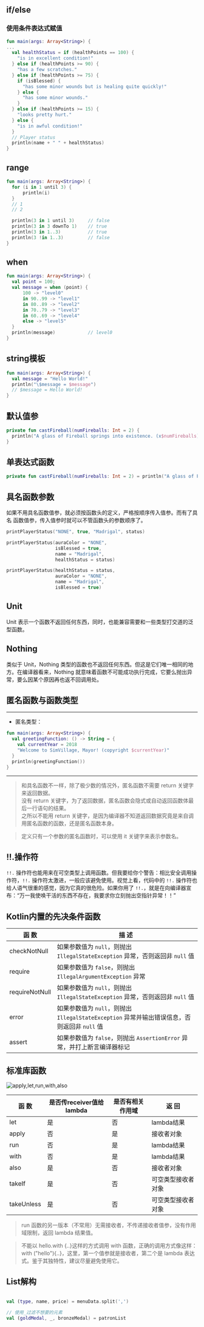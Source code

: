 ## if/else

### 使用条件表达式赋值

``` kotlin
fun main(args: Array<String>) {
...
  val healthStatus = if (healthPoints == 100) {
    "is in excellent condition!"
  } else if (healthPoints >= 90) {
    "has a few scratches."
  } else if (healthPoints >= 75) {
    if (isBlessed) {
      "has some minor wounds but is healing quite quickly!"
    } else {
      "has some minor wounds."
    } 
  } else if (healthPoints >= 15) {
    "looks pretty hurt."
  } else { 
    "is in awful condition!"
  } 
  // Player status
  println(name + " " + healthStatus)
} 
```

## range

``` kotlin
fun main(args: Array<String>) {
  for (i in 1 until 3) {
      println(i)
  }
  // 1
  // 2

  println(3 in 1 until 3)     // false
  println(3 in 3 downTo 1)    // true
  println(3 in 1..3)          // true
  println(3 !in 1..3)         // false
}
```

## when

``` kotlin
fun main(args: Array<String>) {
  val point = 100;
  val message = when (point) {
      100 -> "level0"
      in 90..99 -> "level1"
      in 80..89 -> "level2"
      in 70..79 -> "level3"
      in 60..69 -> "level4"
      else -> "level5"
  }
  println(message)            // level0
}
```

## string模板

``` kotlin
fun main(args: Array<String>) {
  val message = "Hello World!"
  println("\$message = $message")
  // $message = Hello World!
} 
```

## 默认值参

``` kotlin
private fun castFireball(numFireballs: Int = 2) { 
  println("A glass of Fireball springs into existence. (x$numFireballs)") 
} 
```

## 单表达式函数

``` kotlin
private fun castFireball(numFireballs: Int = 2) = println("A glass of Fireball springs into existence. (x$numFireballs)")
```

## 具名函数参数

如果不用具名函数值参，就必须按函数头的定义，严格按顺序传入值参。而有了具名
函数值参，传入值参时就可以不管函数头的参数顺序了。

``` kotlin
printPlayerStatus("NONE", true, "Madrigal", status)

printPlayerStatus(auraColor = "NONE",
                  isBlessed = true,
                  name = "Madrigal",
                  healthStatus = status)

printPlayerStatus(healthStatus = status,
                  auraColor = "NONE",
                  name = "Madrigal",
                  isBlessed = true)
```

## Unit

Unit 表示一个函数不返回任何东西，同时，也能兼容需要和一些类型打交道的泛型函数。

## Nothing

类似于 Unit，Nothing 类型的函数也不返回任何东西。但这是它们唯一相同的地方。在编译器看来，Nothing 就意味着函数不可能成功执行完成，它要么抛出异常，要么因某个原因再也返不回调用处。

## 匿名函数与函数类型

---
- 匿名类型：
``` kotlin
fun main(args: Array<String>) {
  val greetingFunction: () -> String = {
    val currentYear = 2018
    "Welcome to SimVillage, Mayor! (copyright $currentYear)"
  }
  println(greetingFunction())
}
```
---

> 和具名函数不一样，除了极少数的情况外，匿名函数不需要 return 关键字来返回数据。<br>
没有 return 关键字，为了返回数据，匿名函数会隐式或自动返回函数体最后一行语句的结果。<br>
之所以不能用 return 关键字，是因为编译器不知道返回数据究竟是来自调用匿名函数的函数，还是匿名函数本身。

> 定义只有一个参数的匿名函数时，可以使用 it 关键字来表示参数名。

## !!.操作符

`!!.` 操作符也能用来在可空类型上调用函数。但我要给你个警告：相比安全调用操作符，`!!.` 操作符太激进，一般应该避免使用。视觉上看，代码中的 `!!.` 操作符也给人语气很重的感觉，因为它真的很危险。如果你用了 `!!.`，就是在向编译器宣布：“万一我使唤干活的东西不存在，我要求你立刻抛出空指针异常！！”

## Kotlin内置的先决条件函数

| 函 数 | 描 述 |
| -- | --|
| checkNotNull | 如果参数值为 `null`，则抛出 `IllegalStateException` 异常，否则返回非 `null` 值 |
| require | 如果参数值为 `false`，则抛出 `IllegalArgumentException` 异常 |
| requireNotNull | 如果参数值为 `null`，则抛出 `IllegalStateException` 异常，否则返回非 `null` 值 |
| error | 如果参数值为 `null`，则抛出 `IllegalStateException` 异常并输出错误信息，否则返回非 `null` 值 |
| assert | 如果参数值为 `false`，则抛出 `AssertionError` 异常，并打上断言编译器标记 |

## 标准库函数

![apply,let,run,with,also](/imgs/kotlin/a97360c74831491d82bba23deb2ca958.jfif)

| 函 数 | 是否传receiver值给lambda | 是否有相关作用域 | 返 回 |
| --- | --- | --- | --- |
| let | 是 | 否 | lambda结果 |
| apply | 否 | 是 | 接收者对象 |
| run | 否 | 是 | lambda结果 |
| with | 否 | 是 | lambda结果 |
| also | 是 | 否 | 接收者对象 |
| takeIf | 是 | 否 | 可空类型接收者对象 |
| takeUnless | 是 | 否 | 可空类型接收者对象 |

> run 函数的另一版本（不常用）无需接收者，不传递接收者值参，没有作用域限制，返回 lambda 结果值。

> 不能以 hello.with {..}这样的方式调用 with 函数，正确的调用方式像这样：with ("hello"){..}，这里，第一个值参就是接收者，第二个是 lambda 表达式。鉴于其独特性，建议尽量避免使用它。

## List解构

```kotlin

val (type, name, price) = menuData.split(',') 

// 使用_过滤不想要的元素
val (goldMedal, _, bronzeMedal) = patronList 

```